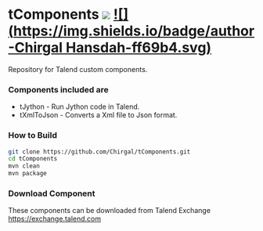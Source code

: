 # tComponents [![](https://img.shields.io/packagist/l/doctrine/orm.svg)](https://github.com/Chirgal/tComponents/blob/master/LICENSE) [![](https://img.shields.io/badge/author-Chirgal Hansdah-ff69b4.svg)](https://github.com/Chirgal)
Repository for Talend custom components.

### Components included are
* tJython - Run Jython code in Talend.
* tXmlToJson - Converts a Xml file to Json format.

### How to Build
```bash
git clone https://github.com/Chirgal/tComponents.git
cd tComponents
mvn clean
mvn package
```
### Download Component
These components can be downloaded from Talend Exchange https://exchange.talend.com
